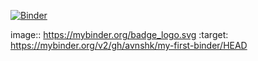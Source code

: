 [![Binder](https://mybinder.org/badge_logo.svg)](https://mybinder.org/v2/gh/avnshk/my-first-binder/HEAD)

image:: https://mybinder.org/badge_logo.svg
:target: https://mybinder.org/v2/gh/avnshk/my-first-binder/HEAD
